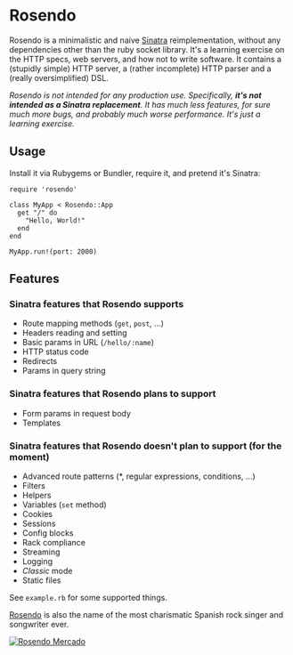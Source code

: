 # Rosendo

Rosendo is a minimalistic and naive [Sinatra](http://sinatrarb.com) reimplementation, without any
dependencies other than the ruby socket library. It's a learning exercise on the HTTP specs, web
servers, and how not to write software. It contains a (stupidly simple) HTTP server, a (rather
incomplete) HTTP parser and a (really oversimplified) DSL.

*Rosendo is not intended for any production use. Specifically, **it's not intended as a Sinatra
replacement**. It has much less features, for sure much more bugs, and probably much worse
performance. It's just a learning exercise.*

## Usage

Install it via Rubygems or Bundler, require it, and pretend it's Sinatra:

    require 'rosendo'
    
    class MyApp < Rosendo::App
      get "/" do
        "Hello, World!"
      end
    end
    
    MyApp.run!(port: 2000)

## Features

### Sinatra features that Rosendo supports

* Route mapping methods (`get`, `post`, ...)
* Headers reading and setting
* Basic params in URL (`/hello/:name`)
* HTTP status code
* Redirects
* Params in query string

### Sinatra features that Rosendo plans to support

* Form params in request body
* Templates

### Sinatra features that Rosendo doesn't plan to support (for the moment)

* Advanced route patterns (*, regular expressions, conditions, ...)
* Filters
* Helpers
* Variables (`set` method)
* Cookies
* Sessions
* Config blocks
* Rack compliance
* Streaming
* Logging
* *Classic* mode
* Static files

See `example.rb` for some supported things.

[Rosendo](http://en.wikipedia.org/wiki/Rosendo_Mercado) is also the name of the most charismatic
Spanish rock singer and songwriter ever.

[![Rosendo Mercado](http://upload.wikimedia.org/wikipedia/commons/thumb/5/5a/Rosendo_-_11.jpg/320px-Rosendo_-_11.jpg)](http://en.wikipedia.org/wiki/Rosendo_Mercado)